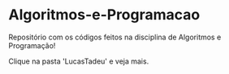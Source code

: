 # Algoritmos-e-Programacao
Repositório com os códigos feitos na disciplina de Algoritmos e Programação!


Clique na pasta 'LucasTadeu' e veja mais.
